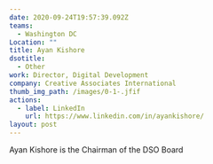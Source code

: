 ```yaml
---
date: 2020-09-24T19:57:39.092Z
teams:
  - Washington DC
Location: ""
title: Ayan Kishore
dsotitle:
  - Other
work: Director, Digital Development
company: Creative Associates International
thumb_img_path: /images/0-1-.jfif
actions:
  - label: LinkedIn
    url: https://www.linkedin.com/in/ayankishore/
layout: post
---
```

Ayan Kishore is the Chairman of the DSO Board